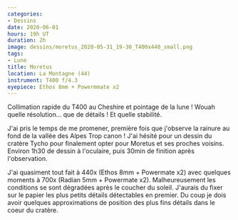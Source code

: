 ```yaml
---
categories:
- Dessins
date: 2020-06-01
hours: 19h UT
duration: 2h
image: dessins/moretus_2020-05-31_19-30_T400x440_small.png
tags:
- Lune
title: Moretus
location: La Montagne (44)
instrument: T400 f/4.3
eyepiece: Ethos 8mm + Powermmate x2 
---
```

Collimation rapide du T400 au Cheshire et pointage de la lune ! Wouah quelle résolution… que de détails ! Et quelle stabilité.

J'ai pris le temps de me promener, première fois que j'observe la rainure au fond de la vallée des Alpes Trop canon ! J'ai hésité pour un dessin du cratère Tycho pour finalement opter pour Moretus et ses proches voisins. Environ 1h30 de dessin à l'oculaire, puis 30min de finition après l'observation.

J'ai quasiment tout fait à 440x (Ethos 8mm + Powermate x2) avec quelques moments à 700x (Radian 5mm + Powermate x2). Malheureusement les conditions se sont dégradées après le coucher du soleil. J'aurais du fixer sur le papier les plus petits détails détectables en premier. Du coup je dois avoir quelques approximations de position des plus fins détails dans le coeur du cratère. 